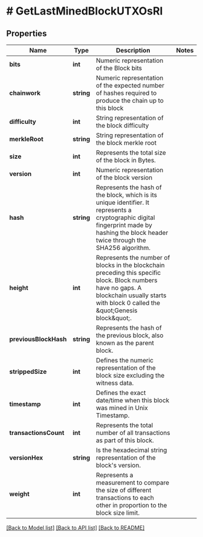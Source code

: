 # # GetLastMinedBlockUTXOsRI

## Properties

Name | Type | Description | Notes
------------ | ------------- | ------------- | -------------
**bits** | **int** | Numeric representation of the Block bits |
**chainwork** | **string** | Numeric representation of the expected number of hashes required to produce the chain up to this block |
**difficulty** | **int** | String representation of the block difficulty |
**merkleRoot** | **string** | String representation of the block merkle root |
**size** | **int** | Represents the total size of the block in Bytes. |
**version** | **int** | Numeric representation of the block version |
**hash** | **string** | Represents the hash of the block, which is its unique identifier. It represents a cryptographic digital fingerprint made by hashing the block header twice through the SHA256 algorithm. |
**height** | **int** | Represents the number of blocks in the blockchain preceding this specific block. Block numbers have no gaps. A blockchain usually starts with block 0 called the \&quot;Genesis block\&quot;. |
**previousBlockHash** | **string** | Represents the hash of the previous block, also known as the parent block. |
**strippedSize** | **int** | Defines the numeric representation of the block size excluding the witness data. |
**timestamp** | **int** | Defines the exact date/time when this block was mined in Unix Timestamp. |
**transactionsCount** | **int** | Represents the total number of all transactions as part of this block. |
**versionHex** | **string** | Is the hexadecimal string representation of the block&#39;s version. |
**weight** | **int** | Represents a measurement to compare the size of different transactions to each other in proportion to the block size limit. |

[[Back to Model list]](../../README.md#models) [[Back to API list]](../../README.md#endpoints) [[Back to README]](../../README.md)
